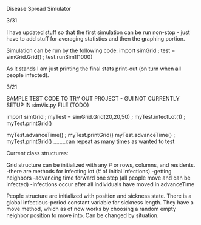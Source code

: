 Disease Spread Simulator

3/31

I have updated stuff so that the first simulation can be run non-stop - just have to add stuff 
for averaging statistics and then the graphing portion. 

Simulation can be run by the following code:
import simGrid ; test = simGrid.Grid() ; test.runSim1(1000)

As it stands I am just printing the final stats print-out (on turn when all people infected).

3/21

SAMPLE TEST CODE TO TRY OUT PROJECT - GUI NOT CURRENTLY SETUP IN simVis.py FILE (TODO)

import simGrid ; 
myTest = simGrid.Grid(20,20,50) ; myTest.infectLot(1) ; myTest.printGrid()

myTest.advanceTime() ; myTest.printGrid()
myTest.advanceTime() ; myTest.printGrid()
........can repeat as many times as wanted to test

Current class structures:

Grid structure can be initialized with any # or rows, columns, and residents.
 -there are methods for infecting lot (# of initial infections)
 -getting neighbors
 -advancing time forward one step (all people move and can be infected)
 -infections occur after all individuals have moved in advanceTime

 People structure are initialized with position and sickness state. There is a global infectious-period constant variable for sickness length. 
 They have a move method, which as of now works by choosing a random empty neighbor position to move into. Can be changed by situation.
